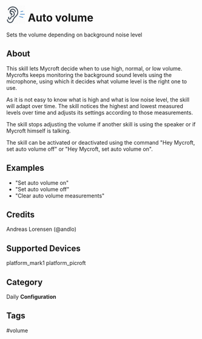 # <img src='icon.png' card_color='#F66716' width='50' height='50' style='vertical-align:bottom'/> Auto volume
Sets the volume depending on background noise level

## About
This skill lets Mycroft decide when to use high, normal, or low volume. Mycrofts keeps monitoring the background sound levels using the microphone, using which it decides what volume level is the right one to use.

As it is not easy to know what is high and what is low noise level, the skill will adapt over time. The skill notices the highest and lowest measured levels over time and adjusts its settings according to those measurements.

The skill stops adjusting the volume if another skill is using the speaker or if Mycroft himself is talking.

The skill can be activated or deactivated using the command "Hey Mycroft, set auto volume off" or "Hey Mycroft, set auto volume on".


## Examples
* "Set auto volume on"
* "Set auto volume off"
* "Clear auto volume measurements"

## Credits
Andreas Lorensen (@andlo)

## Supported Devices
platform_mark1 platform_picroft

## Category
Daily
**Configuration**

## Tags
#volume

